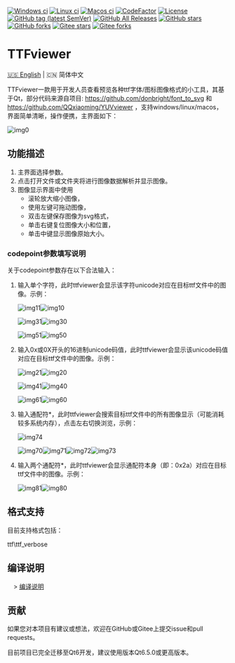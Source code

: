 [![Windows ci](https://img.shields.io/github/actions/workflow/status/qqxiaoming/ttfviewer/windows.yml?branch=main&logo=data:image/svg+xml;base64,PHN2ZyByb2xlPSJpbWciIHZpZXdCb3g9IjAgMCAyNCAyNCIgeG1sbnM9Imh0dHA6Ly93d3cudzMub3JnLzIwMDAvc3ZnIj48dGl0bGU+V2luZG93czwvdGl0bGU+PHBhdGggZD0iTTAsMEgxMS4zNzdWMTEuMzcySDBaTTEyLjYyMywwSDI0VjExLjM3MkgxMi42MjNaTTAsMTIuNjIzSDExLjM3N1YyNEgwWm0xMi42MjMsMEgyNFYyNEgxMi42MjMiIGZpbGw9IiNmZmZmZmYiLz48L3N2Zz4=)](https://github.com/QQxiaoming/ttfviewer/actions/workflows/windows.yml)
[![Linux ci](https://img.shields.io/github/actions/workflow/status/qqxiaoming/ttfviewer/linux.yml?branch=main&logo=linux&logoColor=white)](https://github.com/QQxiaoming/ttfviewer/actions/workflows/linux.yml)
[![Macos ci](https://img.shields.io/github/actions/workflow/status/qqxiaoming/ttfviewer/macos.yml?branch=main&logo=apple)](https://github.com/QQxiaoming/ttfviewer/actions/workflows/macos.yml)
[![CodeFactor](https://img.shields.io/codefactor/grade/github/qqxiaoming/ttfviewer.svg?logo=codefactor)](https://www.codefactor.io/repository/github/qqxiaoming/ttfviewer)
[![License](https://img.shields.io/github/license/qqxiaoming/ttfviewer.svg?colorB=f48041&logo=gnu)](https://github.com/QQxiaoming/ttfviewer)
[![GitHub tag (latest SemVer)](https://img.shields.io/github/tag/QQxiaoming/TTFviewer.svg?logo=git)](https://github.com/QQxiaoming/TTFviewer/releases)
[![GitHub All Releases](https://img.shields.io/github/downloads/QQxiaoming/TTFviewer/total.svg?logo=pinboard)](https://github.com/QQxiaoming/TTFviewer/releases)
[![GitHub stars](https://img.shields.io/github/stars/QQxiaoming/TTFviewer.svg?logo=github)](https://github.com/QQxiaoming/TTFviewer)
[![GitHub forks](https://img.shields.io/github/forks/QQxiaoming/TTFviewer.svg?logo=github)](https://github.com/QQxiaoming/TTFviewer)
[![Gitee stars](https://gitee.com/QQxiaoming/TTFviewer/badge/star.svg?theme=dark)](https://gitee.com/QQxiaoming/TTFviewer)
[![Gitee forks](https://gitee.com/QQxiaoming/TTFviewer/badge/fork.svg?theme=dark)](https://gitee.com/QQxiaoming/TTFviewer)

# TTFviewer

[🇺🇸 English](./README.md) | 🇨🇳 简体中文

TTFviewer一款用于开发人员查看预览各种ttf字体/图标图像格式的小工具，其基于Qt，部分代码来源自项目: https://github.com/donbright/font_to_svg 和 https://github.com/QQxiaoming/YUVviewer ，支持windows/linux/macos，界面简单清晰，操作便携，主界面如下：

![img0](./img/docimg0.png)

## 功能描述

1. 主界面选择参数。
2. 点击打开文件或文件夹将进行图像数据解析并显示图像。
3. 图像显示界面中使用
    - 滚轮放大缩小图像，
    - 使用左键可拖动图像，
    - 双击左键保存图像为svg格式，
    - 单击右键复位图像大小和位置，
    - 单击中键显示图像原始大小。

### codepoint参数填写说明

关于codepoint参数存在以下合法输入：

1. 输入单个字符，此时ttfviewer会显示该字符unicode对应在目标ttf文件中的图像。示例：

    ![img11](./img/docimg11.png)![img10](./img/docimg10.png)

    ![img31](./img/docimg31.png)![img30](./img/docimg30.png)

    ![img51](./img/docimg51.png)![img50](./img/docimg50.png)


2. 输入0x或0X开头的16进制unicode码值，此时ttfviewer会显示该unicode码值对应在目标ttf文件中的图像。示例：

    ![img21](./img/docimg21.png)![img20](./img/docimg20.png)

    ![img41](./img/docimg41.png)![img40](./img/docimg40.png)

    ![img61](./img/docimg61.png)![img60](./img/docimg60.png)

3. 输入通配符*，此时ttfviewer会搜索目标ttf文件中的所有图像显示（可能消耗较多系统内存），点击左右切换浏览，示例：

    ![img74](./img/docimg74.png)
    
    ![img70](./img/docimg70.png)![img71](./img/docimg71.png)![img72](./img/docimg72.png)![img73](./img/docimg73.png)

4. 输入两个通配符*，此时ttfviewer会显示通配符本身（即：0x2a）对应在目标ttf文件中的图像。示例：

    ![img81](./img/docimg81.png)![img80](./img/docimg80.png)

## 格式支持

目前支持格式包括：

ttf\ttf_verbose

## 编译说明

　> [编译说明](./DEVELOPNOTE.md)

## 贡献

如果您对本项目有建议或想法，欢迎在GitHub或Gitee上提交issue和pull requests。

目前项目已完全迁移至Qt6开发，建议使用版本Qt6.5.0或更高版本。
